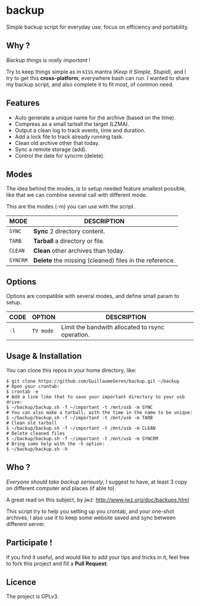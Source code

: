 backup
======
Simple backup script for everyday use, focus on efficiency and portability.

## Why ?
*Backup things is really important* !

Try to keep things simple as in `KISS` mantra (*Keep It Simple, Stupid*),
and I try to get this **cross-platform**, everywhere bash can run.
I wanted to share my backup script, and also complete it to fit most,
of common need.

## Features
- Auto generate a unique name for the archive (based on the time).
- Compress as a small tarball the target (LZMA).
- Output a clean log to track events, time and duration.
- Add a lock file to track already running task.
- Clean old archive other that today.
- Sync a remote storage (add).
- Control the date for syncrm (delete).

## Modes
The idea behind the modes, is to setup needed feature smallest possible,
like that we can combine several call with different mode.

This are the modes (-m) you can use with the script.

MODE     | DESCRIPTION
---------|------------
`SYNC`   | **Sync** 2 directory content.
`TARB`   | **Tarball** a directory or file.
`CLEAN`  | **Clean** other archives than today.
`SYNCRM` | **Delete** the missing (cleaned) files in the reference.

## Options
Options are compatible with several modes, and define small param to setup.

CODE | OPTION    | DESCRIPTION
-----|-----------|------------
`-l` | `TV mode` | Limit the bandwith allocated to rsync operation.

## Usage & Installation
You can clone this repos in your home directory, like:
```
$ git clone https://github.com/GuillaumeSeren/backup.git ~/backup
# Open your crontab:
$ crontab -e
# Add a line like that to save your important directory to your usb drive:
$ ~/backup/backup.sh -f ~/important -t /mnt/usb -m SYNC
# You can also make a tarball, with the time in the name to be unique:
$ ~/backup/backup.sh -f ~/important -t /mnt/usb -m TARB
# Clean old tarball
$ ~/backup/backup.sh -f ~/important -t /mnt/usb -m CLEAN
# Delete cleaned files
$ ~/backup/backup.sh -f ~/important -t /mnt/usb -m SYNCRM
# Bring some help with the -h option:
$ ~/backup/backup.sh -h
```

## Who ?
*Everyone should take backup seriously*,
I suggest to have, at least 3 copy on different computer and places (if able to).

A great read on this subject, by jwz: http://www.jwz.org/doc/backups.html

This script try to help you setting up you crontab, and your one-shot archives,
I also use it to keep some website saved and sync between different server.

## Participate !
If you find it useful, and would like to add your tips and tricks in it,
feel free to fork this project and fill a __Pull Request__.

## Licence
The project is GPLv3.
